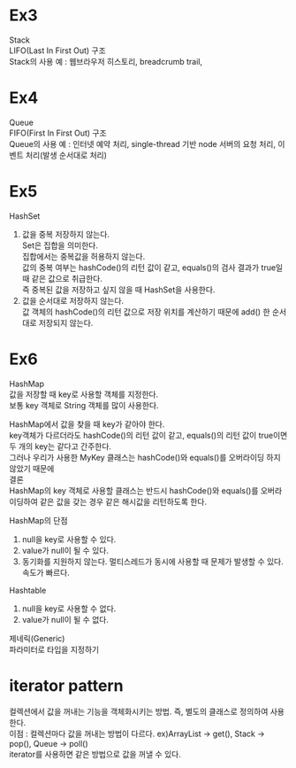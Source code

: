 # Ex3
Stack  
LIFO(Last In First Out) 구조  
Stack의 사용 예 : 웹브라우저 히스토리, breadcrumb trail,   

# Ex4
Queue  
FIFO(First In First Out) 구조  
Queue의 사용 예 : 인터넷 예약 처리, single-thread 기반 node 서버의 요청 처리, 이벤트 처리(발생 순서대로 처리)  

# Ex5
HashSet  
1. 값을 중복 저장하지 않는다.  
Set은 집합을 의미한다.  
집합에서는 중복값을 허용하지 않는다.  
값의 중복 여부는 hashCode()의 리턴 값이 같고, equals()의 검사 결과가 true일 때 같은 값으로 취급한다.  
즉 중복된 값을 저장하고 싶지 않을 때 HashSet을 사용한다.  
2. 값을 순서대로 저장하지 않는다.  
값 객체의 hashCode()의 리턴 값으로 저장 위치를 계산하기 때문에 add() 한 순서대로 저장되지 않는다.  

# Ex6
HashMap  
값을 저장할 때 key로 사용할 객체를 지정한다.  
보통 key 객체로 String 객체를 많이 사용한다.  

HashMap에서 값을 찾을 때 key가 같아야 한다.  
key객체가 다르더라도 hashCode()의 리턴 값이 같고,  equals()의 리턴 값이 true이면 두 개의 key는 같다고 간주한다.  
그러나 우리가 사용한 MyKey 클래스는 hashCode()와 equals()를 오버라이딩 하지 않았기 때문에  
결론  
HashMap의 key 객체로 사용할 클래스는 반드시 hashCode()와 equals()를 오버라이딩하여 같은 값을 갖는 경우 같은 해시값을 리턴하도록 한다.  

HashMap의 단점
1. null을 key로 사용할 수 있다.  
2. value가 null이 될 수 있다.  
3. 동기화를 지원하지 않는다. 멀티스레드가 동시에 사용할 때 문제가 발생할 수 있다.  속도가 빠르다.
  
Hashtable  
1. null을 key로 사용할 수 없다.  
2. value가 null이 될 수 없다.

제네릭(Generic)  
파라미터로 타입을 지정하기  




# iterator pattern
컬렉션에서 값을 꺼내는 기능을 객체화시키는 방법. 즉, 별도의 클래스로 정의하여 사용한다.  
이점 : 컬렉션마다 값을 꺼내는 방법이 다르다. ex)ArrayList -> get(), Stack -> pop(),  Queue -> poll()  
       iterator를 사용하면 같은 방법으로 값을 꺼낼 수 있다.  

